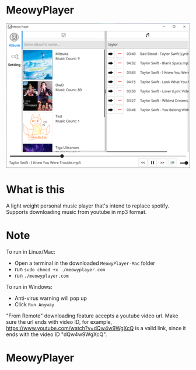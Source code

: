 # MeowyPlayer  
![Main Menu](README_IMAGES/main_menu.PNG?raw=true)  
  
# What is this
A light weight personal music player that's intend to replace spotify.  
Supports downloading music from youtube in mp3 format.  

# Note
To run in Linux/Mac:
- Open a terminal in the downloaded `MeowyPlayer-Mac` folder
- run `sudo chmod +x ./meowyplayer.com`
- run `./meowyplayer.com`

To run in Windows:
- Anti-virus warning will pop up  
- Click `Run Anyway`  

"From Remote" downloading feature accepts a youtube video url. Make sure the url ends with video ID, for example,  
https://www.youtube.com/watch?v=dQw4w9WgXcQ  is a valid link, since it ends with the video ID "dQw4w9WgXcQ".
# MeowyPlayer
